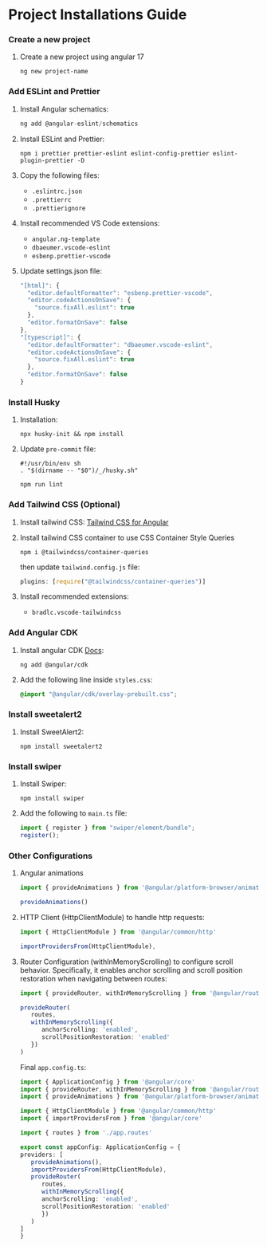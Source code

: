 # Project Installations Guide

### Create a new project

1. Create a new project using angular 17

   ```
   ng new project-name
   ```

### Add ESLint and Prettier

1. Install Angular schematics:

   ```js
   ng add @angular-eslint/schematics
   ```

2. Install ESLint and Prettier:

   ```
   npm i prettier prettier-eslint eslint-config-prettier eslint-plugin-prettier -D
   ```

3. Copy the following files:

   - `.eslintrc.json`
   - `.prettierrc`
   - `.prettierignore`

4. Install recommended VS Code extensions:

   - `angular.ng-template`
   - `dbaeumer.vscode-eslint`
   - `esbenp.prettier-vscode`

5. Update settings.json file:

   ```js
   "[html]": {
     "editor.defaultFormatter": "esbenp.prettier-vscode",
     "editor.codeActionsOnSave": {
       "source.fixAll.eslint": true
     },
     "editor.formatOnSave": false
   },
   "[typescript]": {
     "editor.defaultFormatter": "dbaeumer.vscode-eslint",
     "editor.codeActionsOnSave": {
       "source.fixAll.eslint": true
     },
     "editor.formatOnSave": false
   }
   ```

### Install Husky

1. Installation: 
   ```
   npx husky-init && npm install
   ```

2. Update `pre-commit` file:
   ```
   #!/usr/bin/env sh
   . "$(dirname -- "$0")/_/husky.sh"

   npm run lint
   ```

### Add Tailwind CSS (Optional)

1. Install tailwind CSS: [Tailwind CSS for Angular](https://tailwindcss.com/docs/guides/angular)

2. Install tailwind CSS container to use CSS Container Style Queries

   ```
   npm i @tailwindcss/container-queries
   ```

   then update `tailwind.config.js` file:

   ```js
   plugins: [require("@tailwindcss/container-queries")]
   ```

3. Install recommended extensions:
   - `bradlc.vscode-tailwindcss`

### Add Angular CDK

1. Install angular CDK [Docs](https://material.angular.io/cdk/categories):

   ```
   ng add @angular/cdk
   ```

2. Add the following line inside `styles.css`:

   ```css
   @import "@angular/cdk/overlay-prebuilt.css";
   ```

### Install sweetalert2

1. Install SweetAlert2:
   ```
   npm install sweetalert2
   ```

### Install swiper

1. Install Swiper:

   ```
   npm install swiper
   ```

2. Add the following to `main.ts` file:

   ```js
   import { register } from "swiper/element/bundle";
   register();
   ```

### Other Configurations

1. Angular animations
   ```ts
   import { provideAnimations } from '@angular/platform-browser/animations'

   provideAnimations()
   ```

2. HTTP Client (HttpClientModule) to handle http requests:
   ```ts
   import { HttpClientModule } from '@angular/common/http'

   importProvidersFrom(HttpClientModule),
   ```

3. Router Configuration (withInMemoryScrolling) to configure scroll behavior. Specifically, it enables anchor scrolling and scroll position restoration when navigating between routes:

   ```ts
   import { provideRouter, withInMemoryScrolling } from '@angular/router'

   provideRouter(
      routes,
      withInMemoryScrolling({
         anchorScrolling: 'enabled',
         scrollPositionRestoration: 'enabled'
      })
   )
   ```

   Final `app.config.ts`:
   
   ```ts
   import { ApplicationConfig } from '@angular/core'
   import { provideRouter, withInMemoryScrolling } from '@angular/router'
   import { provideAnimations } from '@angular/platform-browser/animations'

   import { HttpClientModule } from '@angular/common/http'
   import { importProvidersFrom } from '@angular/core'

   import { routes } from './app.routes'

   export const appConfig: ApplicationConfig = {
   providers: [
      provideAnimations(),
      importProvidersFrom(HttpClientModule),
      provideRouter(
         routes,
         withInMemoryScrolling({
         anchorScrolling: 'enabled',
         scrollPositionRestoration: 'enabled'
         })
      )
   ]
   }
   ```